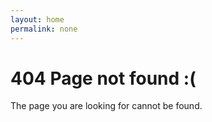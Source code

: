 ```yaml
---
layout: home
permalink: none
---
```


# 404 Page not found :(

The page you are looking for cannot be found. 